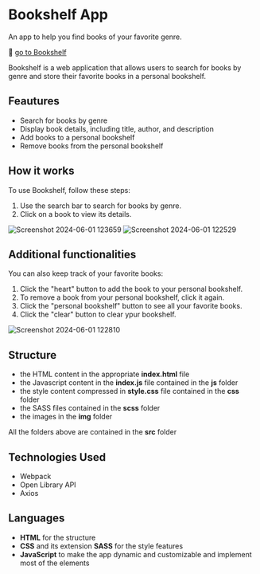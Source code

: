 # Bookshelf App

An app to help you find books of your favorite genre.

🔗 [go to Bookshelf](https://alepuliani.github.io/alessandrapuliani-bookshelf/)

Bookshelf is a web application that allows users to search for books by genre and store their favorite books in a personal bookshelf.

## Feautures

- Search for books by genre
- Display book details, including title, author, and description
- Add books to a personal bookshelf
- Remove books from the personal bookshelf 

## How it works

To use Bookshelf, follow these steps:

1. Use the search bar to search for books by genre.
2. Click on a book to view its details.

![Screenshot 2024-06-01 123659](https://github.com/alepuliani/alessandrapuliani-bookshelf/assets/151534738/d2a6735a-15f4-4e70-9c0a-d139f3e9cf48) ![Screenshot 2024-06-01 122529](https://github.com/alepuliani/alessandrapuliani-bookshelf/assets/151534738/d05e308e-9add-41e1-b75e-e9aaa028ba14)


## Additional functionalities

You can also keep track of your favorite books: 

1. Click the "heart" button to add the book to your personal bookshelf.
2. To remove a book from your personal bookshelf, click it again.
3. Click the "personal bookshelf" button to see all your favorite books.
4. Click the "clear" button to clear ypur bookshelf.

![Screenshot 2024-06-01 122810](https://github.com/alepuliani/alessandrapuliani-bookshelf/assets/151534738/99479385-07be-4f51-aaaf-f5ca72b966e9)

## Structure

- the HTML content in the appropriate **index.html** file
- the Javascript content in the **index.js** file contained in the **js** folder
- the style content compressed in **style.css** file contained in the **css** folder
- the SASS files contained in the **scss** folder
- the images in the **img** folder

All the folders above are contained in the **src** folder

## Technologies Used

- Webpack
- Open Library API
- Axios

## Languages

- **HTML** for the structure
- **CSS** and its extension **SASS** for the style features
- **JavaScript** to make the app dynamic and customizable and implement most of the elements
